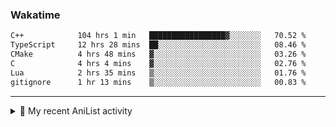 ### Wakatime
<!--START_SECTION:waka-->

```txt
C++            104 hrs 1 min   █████████████████▓░░░░░░░   70.52 %
TypeScript     12 hrs 28 mins  ██░░░░░░░░░░░░░░░░░░░░░░░   08.46 %
CMake          4 hrs 48 mins   ▓░░░░░░░░░░░░░░░░░░░░░░░░   03.26 %
C              4 hrs 4 mins    ▓░░░░░░░░░░░░░░░░░░░░░░░░   02.76 %
Lua            2 hrs 35 mins   ▒░░░░░░░░░░░░░░░░░░░░░░░░   01.76 %
gitignore      1 hr 13 mins    ▒░░░░░░░░░░░░░░░░░░░░░░░░   00.83 %
```

<!--END_SECTION:waka-->

<!--
<h4>Leetcode</h4>

![Leetcode](https://leetcard.jacoblin.cool/f01zy?ext=heatmap)
-->

---

<details>
  <summary>🌸 My recent AniList activity</summary>

  <!-- ANILIST_ACTIVITY:start -->

-   📺 Watched episode 2 of [Vinland Saga Season 2](https://anilist.co/anime/136430) (16:15 23 June 2025)
-   📺 Completed [Vinland Saga](https://anilist.co/anime/101348) (15:12 23 June 2025)
-   📺 Watched episode 8 - 18 of [Vinland Saga](https://anilist.co/anime/101348) (21:39 22 June 2025)
-   📖 Plans to read [No Game, No Life](https://anilist.co/manga/78397) (10:57 20 June 2025)
-   📺 Completed [No Game, No Life](https://anilist.co/anime/19815) (10:12 20 June 2025)

  <!-- ANILIST_ACTIVITY:end -->
</details>
